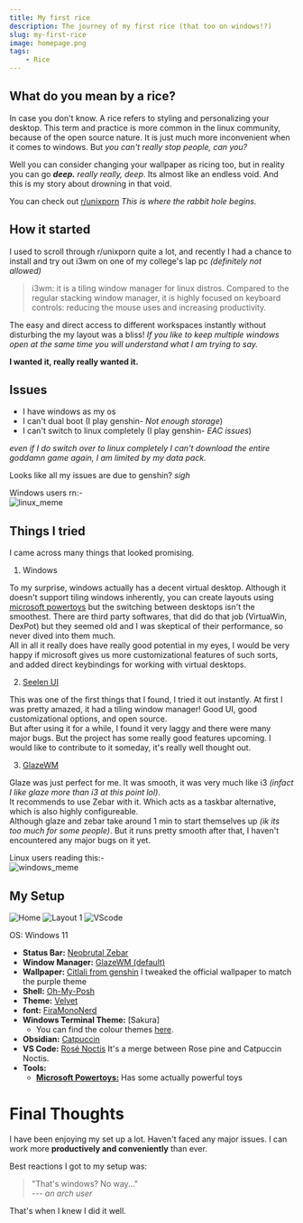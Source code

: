 ```yaml
---
title: My first rice
description: The journey of my first rice (that too on windows!?)
slug: my-first-rice
image: homepage.png
tags:
    - Rice
---
```


## What do you mean by a rice?

In case you don't know. A rice refers to styling and personalizing your desktop. This term and practice is more common in the linux community, because of the open source nature. It is just much more inconvenient when it comes to windows. But *you can't really stop people, can you?*

Well you can consider changing your wallpaper as ricing too, but in reality you can go ***deep.*** *really really, deep*. Its almost like an endless void. And this is my story about drowning in that void.  

You can check out [r/unixporn](https://reddit.com/r/unixporn) *This is where the rabbit hole begins.*  

## How it started

I used to scroll through r/unixporn quite a lot, and recently I had a chance to install and try out i3wm on one of my college's lap pc *(definitely not allowed)*

> i3wm: it is a tiling window manager for linux distros. Compared to the regular stacking window manager, it is highly focused on keyboard controls: reducing the mouse uses and increasing productivity.

The easy and direct access to different workspaces instantly without disturbing the my layout was a bliss! *If you like to keep multiple windows open at the same time you will understand what I am trying to say.*  

**I wanted it, really really wanted it.**

## Issues

- I have windows as my os
- I can't dual boot (I play genshin- *Not enough storage*)
- I can't switch to linux completely (I play genshin- *EAC issues*)

*even if I do switch over to linux completely I can't download the entire goddamn game again, I am limited by my data pack.*  

Looks like all my issues are due to genshin? *sigh*

Windows users rn:-  
![linux_meme](Look_What_They_Need_To_Mimic_A_Fraction_Of_Our_Power_Uno_Reverse.jpg)

## Things I tried

I came across many things that looked promising.

1) Windows

To my surprise, windows actually has a decent virtual desktop. Although it doesn't support tiling windows inherently, you can create layouts using [microsoft powertoys](https://learn.microsoft.com/en-us/windows/powertoys/) but the switching between desktops isn't the smoothest. There are third party softwares, that did do that job (VirtuaWin, DexPot) but they seemed old and I was skeptical of their performance, so never dived into them much.  
All in all it really does have really good potential in my eyes, I would be very happy if microsoft gives us more customizational features of such sorts, and added direct keybindings for working with virtual desktops.

2) [Seelen UI](https://github.com/eythaann/Seelen-UI)

This was one of the first things that I found, I tried it out instantly. At first I was pretty amazed, it had a tiling window manager! Good UI, good customizational options, and open source.  
But after using it for a while, I found it very laggy and there were many major bugs. But the project has some really good features upcoming. I would like to contribute to it someday, it's really well thought out.  

3) [GlazeWM](https://github.com/glzr-io/glazewm)

Glaze was just perfect for me. It was smooth, it was very much like i3 *(infact I like glaze more than i3 at this point lol)*.  
It recommends to use Zebar with it. Which acts as a taskbar alternative, which is also highly configureable.  
Although glaze and zebar take around 1 min to start themselves up *(ik its too much for some people)*. But it runs pretty smooth after that, I haven't encountered any major bugs on it yet.  

Linux users reading this:-  
![windows_meme](Look_What_They_Need_To_Mimic_A_Fraction_Of_Our_Power.png)


## My Setup

![Home](homepage.png) ![Layout 1](multipleTabs.png) ![VScode](vscodeDemo.png)

OS: Windows 11
- **Status Bar:** [Neobrutal Zebar](https://github.com/adriankarlen/neobrutal-zebar/)  
- **Window Manager:** [GlazeWM (default)](https://github.com/glzr-io/glazewm)  
- **Wallpaper:** [Citlali from genshin](https://imgur.com/a/f4S0VIr) I tweaked the official wallpaper to match the purple theme  
- **Shell:** [Oh-My-Posh](https://ohmyposh.dev/)  
- **Theme:** [Velvet](https://ohmyposh.dev/docs/themes#velvet)  
- **font:** [FiraMonoNerd](https://github.com/ryanoasis/nerd-fonts/tree/master/patched-fonts/FiraMono/Regular)
- **Windows Terminal Theme:** [Sakura]  
  - You can find the colour themes [here](https://windowsterminalthemes.dev/).  
- **Obsidian:** [Catpuccin](https://publish.obsidian.md/hub/02+-+Community+Expansions/02.05+All+Community+Expansions/Themes/Catppuccin)
- **VS Code:** [Rosé Noctis](https://marketplace.visualstudio.com/items?itemName=iKenshu.rose-noctis) It's a merge between Rose pine and Catpuccin Noctis.
- **Tools:**
    - [**Microsoft Powertoys:**](https://learn.microsoft.com/en-us/windows/powertoys/) Has some actually powerful toys

# Final Thoughts

I have been enjoying my set up a lot. Haven't faced any major issues. I can work more **productively and conveniently** than ever.  

Best reactions I got to my setup was:  
> "That's windows? No way..."  
> --- *an arch user*

That's when I knew I did it well.  
